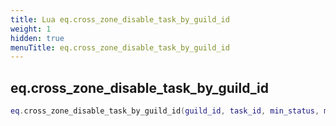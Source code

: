 ```yaml
---
title: Lua eq.cross_zone_disable_task_by_guild_id
weight: 1
hidden: true
menuTitle: eq.cross_zone_disable_task_by_guild_id
---
```

## eq.cross_zone_disable_task_by_guild_id
```lua
eq.cross_zone_disable_task_by_guild_id(guild_id, task_id, min_status, max_status); -- void
```